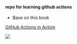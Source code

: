 #### repo for learning github actions

* Base on this book 


[GitHub Actions in Action](https://learning.oreilly.com/library/view/github-actions-in/9781633437302/)

<img src="https://learning.oreilly.com/api/v2/epubs/urn:orm:book:9781633437302/files/cover.jpeg"/>